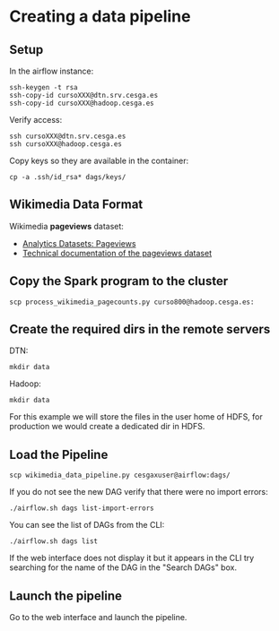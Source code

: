 # Creating a data pipeline
## Setup
In the airflow instance:
```
ssh-keygen -t rsa
ssh-copy-id cursoXXX@dtn.srv.cesga.es
ssh-copy-id cursoXXX@hadoop.cesga.es
```

Verify access:
```
ssh cursoXXX@dtn.srv.cesga.es
ssh cursoXXX@hadoop.cesga.es
```

Copy keys so they are available in the container:
```
cp -a .ssh/id_rsa* dags/keys/
```

## Wikimedia Data Format
Wikimedia **pageviews** dataset:
- [Analytics Datasets: Pageviews](https://dumps.wikimedia.org/other/pageviews/readme.html)
- [Technical documentation of the pageviews dataset](https://wikitech.wikimedia.org/wiki/Analytics/Data_Lake/Traffic/Pageviews)


## Copy the Spark program to the cluster
```
scp process_wikimedia_pagecounts.py curso800@hadoop.cesga.es:
```

## Create the required dirs in the remote servers
DTN:
```
mkdir data
```
Hadoop:
```
mkdir data
```
For this example we will store the files in the user home of HDFS, for production we would create a dedicated dir in HDFS.

## Load the Pipeline
```
scp wikimedia_data_pipeline.py cesgaxuser@airflow:dags/
```

If you do not see the new DAG verify that there were no import errors:
```
./airflow.sh dags list-import-errors
```

You can see the list of DAGs from the CLI:
```
./airflow.sh dags list
```

If the web interface does not display it but it appears in the CLI try searching for the name of the DAG in the "Search DAGs" box.

## Launch the pipeline
Go to the web interface and launch the pipeline.
